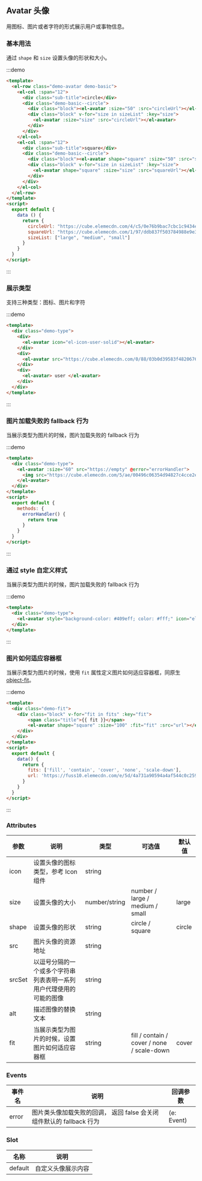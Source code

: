 ## Avatar 头像

用图标、图片或者字符的形式展示用户或事物信息。

### 基本用法

通过 `shape` 和 `size` 设置头像的形状和大小。

:::demo
```html
<template>
  <el-row class="demo-avatar demo-basic">
    <el-col :span="12">
      <div class="sub-title">circle</div>
      <div class="demo-basic--circle">
        <div class="block"><el-avatar :size="50" :src="circleUrl"></el-avatar></div>
        <div class="block" v-for="size in sizeList" :key="size">
          <el-avatar :size="size" :src="circleUrl"></el-avatar>
        </div>
      </div>
    </el-col>  
    <el-col :span="12">
      <div class="sub-title">square</div>
      <div class="demo-basic--circle">
        <div class="block"><el-avatar shape="square" :size="50" :src="squareUrl"></el-avatar></div>
        <div class="block" v-for="size in sizeList" :key="size">
          <el-avatar shape="square" :size="size" :src="squareUrl"></el-avatar>
        </div>
      </div>
    </el-col> 
  </el-row>
</template>
<script>
  export default {
    data () {
      return {
        circleUrl: "https://cube.elemecdn.com/4/c5/0e76b9bac7cbc1c9434e4388988a1png.png",
        squareUrl: "https://cube.elemecdn.com/1/97/ddb837f503784988e9e34fa7febe8png.png",
        sizeList: ["large", "medium", "small"]
      }
    }
  }
</script>

```
:::

### 展示类型

支持三种类型：图标、图片和字符

:::demo
```html
<template>
  <div class="demo-type">
    <div>
      <el-avatar icon="el-icon-user-solid"></el-avatar>
    </div>
    <div>
      <el-avatar src="https://cube.elemecdn.com/0/88/03b0d39583f48206768a7534e55bcpng.png"></el-avatar>
    </div>
    <div>
      <el-avatar> user </el-avatar>
    </div>
  </div>
</template>
```
:::

### 图片加载失败的 fallback 行为

当展示类型为图片的时候，图片加载失败的 fallback 行为

:::demo
```html
<template>
  <div class="demo-type">
    <el-avatar :size="60" src="https://empty" @error="errorHandler">
      <img src="https://cube.elemecdn.com/5/ae/00496c06354d94827c4cce2e82f51png.png"/>
    </el-avatar>
  </div>
</template>
<script>
  export default {
    methods: {
      errorHandler() {
        return true
      }
    }
  }
</script>

```
:::

### 通过 style 自定义样式

当展示类型为图片的时候，图片加载失败的 fallback 行为

:::demo
```html
<template>
  <div class="demo-type">
    <el-avatar style="background-color: #409eff; color: #fff;" icon="el-icon-user-solid"></el-avatar>
  </div>
</template>

```
:::

### 图片如何适应容器框

当展示类型为图片的时候，使用 `fit` 属性定义图片如何适应容器框，同原生 [object-fit](https://developer.mozilla.org/en-US/docs/Web/CSS/object-fit)。

:::demo
```html
<template>
  <div class="demo-fit">
    <div class="block" v-for="fit in fits" :key="fit">
        <span class="title">{{ fit }}</span>
        <el-avatar shape="square" :size="100" :fit="fit" :src="url"></el-avatar>
    </div>
  </div>
</template>
<script>
  export default {
    data() {
      return {
        fits: ['fill', 'contain', 'cover', 'none', 'scale-down'],
        url: 'https://fuss10.elemecdn.com/e/5d/4a731a90594a4af544c0c25941171jpeg.jpeg'
      }
    }
  }
</script>

```
:::

### Attributes

| 参数              | 说明                             | 类型            | 可选值 | 默认值 |
| ----------------- | -------------------------------- | --------------- | ------ | ------ |
| icon              | 设置头像的图标类型，参考 Icon 组件   | string          |        |        |
| size              | 设置头像的大小                     | number/string | number / large / medium / small | large  |
| shape             | 设置头像的形状  | string |    circle / square     |   circle  |
| src               | 图片头像的资源地址 | string |        |      |
| srcSet            | 以逗号分隔的一个或多个字符串列表表明一系列用户代理使用的可能的图像 | string |        |      |
| alt               | 描述图像的替换文本 | string |        |      |
| fit               | 当展示类型为图片的时候，设置图片如何适应容器框 | string |    fill / contain / cover / none / scale-down    |   cover   |


### Events

| 事件名 | 说明               | 回调参数 |
| ------ | ------------------ | -------- |
| error  | 图片类头像加载失败的回调， 返回 false 会关闭组件默认的 fallback 行为 |(e: Event)  |

### Slot

| 名称	 | 说明               |  
| ------ | ------------------ | 
| default  | 自定义头像展示内容 |
